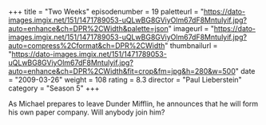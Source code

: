 +++
title = "Two Weeks"
episodenumber = 19
paletteurl = "https://dato-images.imgix.net/151/1471789053-uQLwBG8GViyOlm67dF8Mntulyif.jpg?auto=enhance&ch=DPR%2CWidth&palette=json"
imageurl = "https://dato-images.imgix.net/151/1471789053-uQLwBG8GViyOlm67dF8Mntulyif.jpg?auto=compress%2Cformat&ch=DPR%2CWidth"
thumbnailurl = "https://dato-images.imgix.net/151/1471789053-uQLwBG8GViyOlm67dF8Mntulyif.jpg?auto=enhance&ch=DPR%2CWidth&fit=crop&fm=jpg&h=280&w=500"
date = "2009-03-26"
weight = 108
rating = 8.3
director = "Paul Lieberstein"
category = "Season 5"
+++

As Michael prepares to leave Dunder Mifflin, he announces that he will form his own paper company. Will anybody join him?